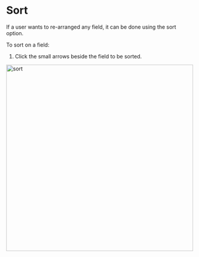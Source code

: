 # Sort 

If a user wants to re-arranged any field, it can be done using the sort option.

To sort on a field:

1. Click the small arrows beside the field to be sorted.

<img src="/thehive/images/user-guides/organisation/configure-organization/manage-users/sort.png" alt="sort" width="500" height="500"/>